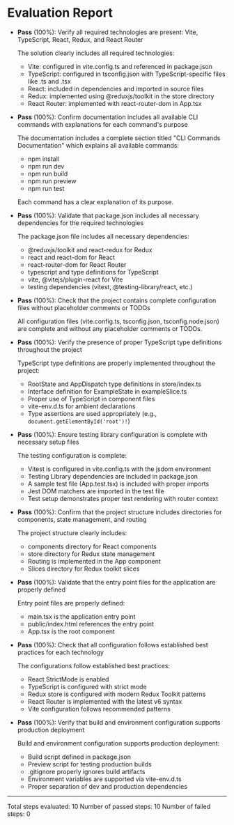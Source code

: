 # Evaluation Report

- **Pass** (100%): Verify all required technologies are present: Vite, TypeScript, React, Redux, and React Router
  
  The solution clearly includes all required technologies:
  - Vite: configured in vite.config.ts and referenced in package.json
  - TypeScript: configured in tsconfig.json with TypeScript-specific files like .ts and .tsx
  - React: included in dependencies and imported in source files
  - Redux: implemented using @reduxjs/toolkit in the store directory
  - React Router: implemented with react-router-dom in App.tsx

- **Pass** (100%): Confirm documentation includes all available CLI commands with explanations for each command's purpose
  
  The documentation includes a complete section titled "CLI Commands Documentation" which explains all available commands:
  - npm install
  - npm run dev
  - npm run build
  - npm run preview
  - npm run test
  
  Each command has a clear explanation of its purpose.

- **Pass** (100%): Validate that package.json includes all necessary dependencies for the required technologies
  
  The package.json file includes all necessary dependencies:
  - @reduxjs/toolkit and react-redux for Redux
  - react and react-dom for React
  - react-router-dom for React Router
  - typescript and type definitions for TypeScript
  - vite, @vitejs/plugin-react for Vite
  - testing dependencies (vitest, @testing-library/react, etc.)

- **Pass** (100%): Check that the project contains complete configuration files without placeholder comments or TODOs
  
  All configuration files (vite.config.ts, tsconfig.json, tsconfig.node.json) are complete and without any placeholder comments or TODOs.

- **Pass** (100%): Verify the presence of proper TypeScript type definitions throughout the project
  
  TypeScript type definitions are properly implemented throughout the project:
  - RootState and AppDispatch type definitions in store/index.ts
  - Interface definition for ExampleState in exampleSlice.ts
  - Proper use of TypeScript in component files
  - vite-env.d.ts for ambient declarations
  - Type assertions are used appropriately (e.g., `document.getElementById('root')!`)

- **Pass** (100%): Ensure testing library configuration is complete with necessary setup files
  
  The testing configuration is complete:
  - Vitest is configured in vite.config.ts with the jsdom environment
  - Testing Library dependencies are included in package.json
  - A sample test file (App.test.tsx) is included with proper imports
  - Jest DOM matchers are imported in the test file
  - Test setup demonstrates proper test rendering with router context

- **Pass** (100%): Confirm that the project structure includes directories for components, state management, and routing
  
  The project structure clearly includes:
  - components directory for React components
  - store directory for Redux state management
  - Routing is implemented in the App component
  - Slices directory for Redux toolkit slices

- **Pass** (100%): Validate that the entry point files for the application are properly defined
  
  Entry point files are properly defined:
  - main.tsx is the application entry point
  - public/index.html references the entry point
  - App.tsx is the root component

- **Pass** (100%): Check that all configuration follows established best practices for each technology
  
  The configurations follow established best practices:
  - React StrictMode is enabled
  - TypeScript is configured with strict mode
  - Redux store is configured with modern Redux Toolkit patterns
  - React Router is implemented with the latest v6 syntax
  - Vite configuration follows recommended patterns

- **Pass** (100%): Verify that build and environment configuration supports production deployment
  
  Build and environment configuration supports production deployment:
  - Build script defined in package.json
  - Preview script for testing production builds
  - .gitignore properly ignores build artifacts
  - Environment variables are supported via vite-env.d.ts
  - Proper separation of dev and production dependencies

---

Total steps evaluated: 10
Number of passed steps: 10
Number of failed steps: 0